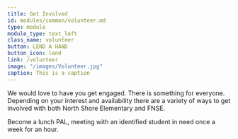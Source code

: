 ```yaml
---
title: Get Involved
id: modules/common/volunteer.md
type: module
module_type: text_left
class_name: volunteer
button: LEND A HAND
button_icon: lend
link: /volunteer
image: "/images/Volunteer.jpg"
caption: This is a caption
---
```

<p>We would love to have you get engaged. There is something for everyone.  Depending on your interest and availability there are a variety of ways to get involved with both North Shore Elementary and FNSE.</p><span>Become a lunch PAL, meeting with an identified student in need once a week for an hour.</span>